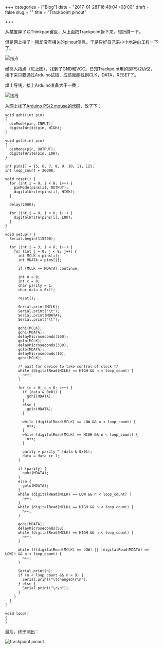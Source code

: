 +++
categories = ["Blog"]
date = "2017-01-28T16:48:04+08:00"
draft = false
slug = ""
title = "Trackpoint pinout"

+++

从某宝弄了块Thinkpad键盘，从上面把Trackpoint拆下来，想折腾一下。

但是网上搜了一圈却没有相关的pinout信息。于是只好自己来小小地逆向工程一下了。

![指点](/images/2017/01/trackpoint_comment.jpg)

经高人指点（见上图），找到了GND和VCC。已知Trackpoint用的是PS/2协议，接下来只要通过Arduino试错，应该就能找到CLK，DATA，RESET了。

焊上导线，接上Arduino准备大干一番：

![接线](/images/2017/01/trackpoint_arduino.jpg)

从网上找了[Arduino PS/2 mouse的代码](http://playground.arduino.cc/uploads/ComponentLib/mouse.txt)，改了下：

```clang
void gohi(int pin)
{
  pinMode(pin, INPUT);
  digitalWrite(pin, HIGH);
}

void golo(int pin)
{
  pinMode(pin, OUTPUT);
  digitalWrite(pin, LOW);
}

int pins[] = {5, 6, 7, 8, 9, 10, 11, 12};
int loop_count = 20000;

void reset() {
  for (int i = 0; i < 8; i++) {
    pinMode(pins[i], OUTPUT);
    digitalWrite(pins[i], HIGH);
  }

  delay(2000);

  for (int i = 0; i < 8; i++) {
    digitalWrite(pins[i], LOW);
  }
}

void setup() {
  Serial.begin(115200);

  for (int i = 3; i < 8; i++) {
    for (int j = 0; j < 8; j++) {
      int MCLK = pins[i];
      int MDATA = pins[j];

      if (MCLK == MDATA) continue;

      int n = 0;
      int c = 0;
      char parity = 1;
      char data = 0xff;

      reset();

      Serial.print(MCLK);
      Serial.print("\t");
      Serial.print(MDATA);
      Serial.print("\t");

      gohi(MCLK);
      gohi(MDATA);
      delayMicroseconds(300);
      golo(MCLK);
      delayMicroseconds(300);
      golo(MDATA);
      delayMicroseconds(10);
      gohi(MCLK);

      /* wait for device to take control of clock */
      while (digitalRead(MCLK) == HIGH && n < loop_count) {
        n++;
      }

      for (c = 0; c < 8; c++) {
        if (data & 0x01) {
          gohi(MDATA);
        } 
        else {
          golo(MDATA);
        }

        while (digitalRead(MCLK) == LOW && n < loop_count) {
          n++;
        }
        while (digitalRead(MCLK) == HIGH && n < loop_count) {
          n++;
        }

        parity = parity ^ (data & 0x01);
        data = data >> 1;
      }

      if (parity) {
        gohi(MDATA);
      } 
      else {
        golo(MDATA);
      }
      while (digitalRead(MCLK) == LOW && n < loop_count) {
        n++;
      }
      while (digitalRead(MCLK) == HIGH && n < loop_count) {
        n++;
      }

      gohi(MDATA);
      delayMicroseconds(50);
      while (digitalRead(MCLK) == HIGH && n < loop_count) {
        n++;
      }

      while (((digitalRead(MCLK) == LOW) || (digitalRead(MDATA) == LOW)) && n < loop_count) {
        n++;
      }

      Serial.print(n);
      if (n < loop_count && n > 0) {
        Serial.print("\tchanged\r\n");
      } else {
        Serial.print("\r\n");
      }
    }
  }
}

void loop()
{
}
```

最后，终于测出：

![trackpoint pinout](/images/2017/01/trackpoint.png)
